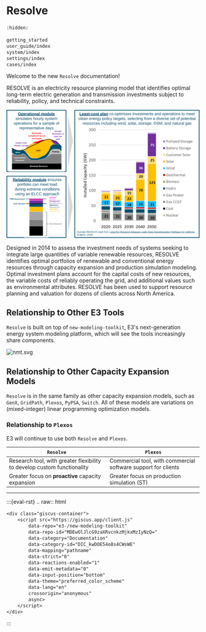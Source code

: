<!---
Resolve documentation master file, created by
sphinx-quickstart on Sun Feb 14 15:12:03 2021.
You can adapt this file completely to your liking, but it should at least
contain the root `toctree` directive.
-->
# Resolve

```{toctree}
:hidden:

getting_started
user_guide/index
system/index
settings/index
cases/index
```

Welcome to the new `Resolve` documentation! 

RESOLVE is an electricity resource planning model that identifies optimal long-term electric generation and transmission 
investments subject to reliability, policy, and technical constraints. 

![resolve-baseball-card.png](_images/resolve-baseball-card.svg)

Designed in 2014 to assess the investment needs of systems seeking to integrate large quantities of variable renewable 
resources, RESOLVE identifies optimal portfolios of renewable and conventional energy resources through capacity 
expansion and production simulation modeling. Optimal investment plans account for the capital costs of new resources, 
the variable costs of reliably operating the grid, and additional values such as environmental attributes. 
RESOLVE has been used to support resource planning and valuation for dozens of clients across North America.

## Relationship to Other E3 Tools

`Resolve` is built on top of `new-modeling-toolkit`, E3's next-generation energy system modeling platform, which will 
see the tools increasingly share components.

![nmt.svg](./_images/nmt.svg)


## Relationship to Other Capacity Expansion Models

`Resolve` is in the same family as other capacity expansion models, such as `GenX`, `GridPath`, `Plexos`, `PyPSA`, `Switch`. 
All of these models are variations on (mixed-integer) linear programming optimization models. 

### Relationship to `Plexos`

E3 will continue to use both `Resolve` and `Plexos`. 

| **`Resolve`**                                                           | **`Plexos`**                                                  |
|-------------------------------------------------------------------------|---------------------------------------------------------------|
| Research tool, with greater flexibility to develop custom functionality | Commercial tool, with commercial software support for clients |
| Greater focus on **proactive** capacity expansion                       | Greater focus on production simulation (ST)                   |


---
:::{eval-rst}
.. raw:: html

    <div class="giscus-container">
        <script src="https://giscus.app/client.js"
            data-repo="e3-/new-modeling-toolkit"
            data-repo-id="MDEwOlJlcG9zaXRvcnkzMjkxMzIyNzQ="
            data-category="Documentation"
            data-category-id="DIC_kwDOE54o8s4CWsWE"
            data-mapping="pathname"
            data-strict="0"
            data-reactions-enabled="1"
            data-emit-metadata="0"
            data-input-position="bottom"
            data-theme="preferred_color_scheme"
            data-lang="en"
            crossorigin="anonymous"
            async>
        </script>
    </div>

:::